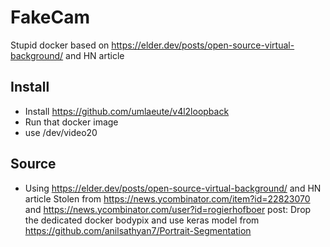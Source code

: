 # FakeCam
Stupid docker based on https://elder.dev/posts/open-source-virtual-background/ and HN article 

## Install
* Install  https://github.com/umlaeute/v4l2loopback
* Run that docker image
* use /dev/video20

## Source
* Using https://elder.dev/posts/open-source-virtual-background/ and HN article 
Stolen from https://news.ycombinator.com/item?id=22823070 and https://news.ycombinator.com/user?id=rogierhofboer post:
Drop the dedicated docker bodypix and use keras model from https://github.com/anilsathyan7/Portrait-Segmentation
